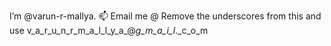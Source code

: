 I’m @varun-r-mallya.
📫 Email me @ Remove the underscores from this and use v_a_r_u_n_r_m_a_l_l_y_a_@_g_m_a_i_l_._c_o_m

<!---
varun-r-mallya/varun-r-mallya is a ✨ special ✨ repository because its `README.md` (this file) appears on your GitHub profile.
You can click the Preview link to take a look at your changes.
--->
